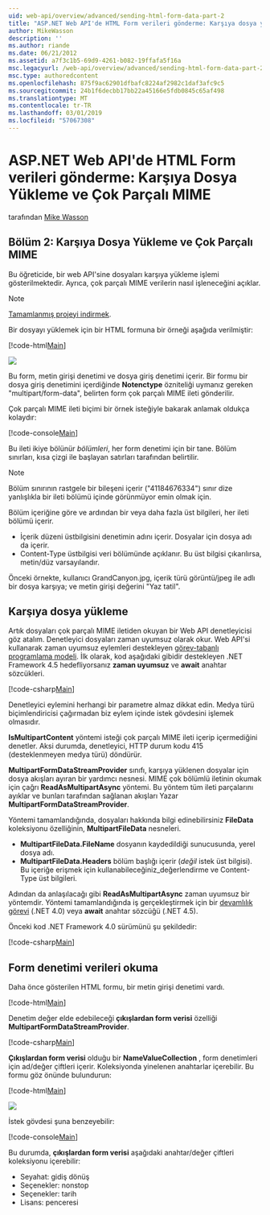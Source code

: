 ```yaml
---
uid: web-api/overview/advanced/sending-html-form-data-part-2
title: "ASP.NET Web API'de HTML Form verileri gönderme: Karşıya dosya yükleme ve çok parçalı MIME | Microsoft Docs"
author: MikeWasson
description: ''
ms.author: riande
ms.date: 06/21/2012
ms.assetid: a7f3c1b5-69d9-4261-b082-19ffafa5f16a
msc.legacyurl: /web-api/overview/advanced/sending-html-form-data-part-2
msc.type: authoredcontent
ms.openlocfilehash: 875f9ac62901dfbafc8224af2982c1daf3afc9c5
ms.sourcegitcommit: 24b1f6decbb17bb22a45166e5fdb0845c65af498
ms.translationtype: MT
ms.contentlocale: tr-TR
ms.lasthandoff: 03/01/2019
ms.locfileid: "57067308"
---
```

<a name="sending-html-form-data-in-aspnet-web-api-file-upload-and-multipart-mime"></a>ASP.NET Web API'de HTML Form verileri gönderme: Karşıya Dosya Yükleme ve Çok Parçalı MIME
====================
tarafından [Mike Wasson](https://github.com/MikeWasson)

## <a name="part-2-file-upload-and-multipart-mime"></a>Bölüm 2: Karşıya Dosya Yükleme ve Çok Parçalı MIME

Bu öğreticide, bir web API'sine dosyaları karşıya yükleme işlemi gösterilmektedir. Ayrıca, çok parçalı MIME verilerin nasıl işleneceğini açıklar.

> [!NOTE]
> [Tamamlanmış projeyi indirmek](https://code.msdn.microsoft.com/ASPNET-Web-API-File-Upload-a8c0fb0d).


Bir dosyayı yüklemek için bir HTML formuna bir örneği aşağıda verilmiştir:

[!code-html[Main](sending-html-form-data-part-2/samples/sample1.html)]

![](sending-html-form-data-part-2/_static/image1.png)

Bu form, metin girişi denetimi ve dosya giriş denetimi içerir. Bir formu bir dosya giriş denetimini içerdiğinde **Notenctype** özniteliği uymanız gereken &quot;multipart/form-data&quot;, belirten form çok parçalı MIME ileti gönderilir.

Çok parçalı MIME ileti biçimi bir örnek isteğiyle bakarak anlamak oldukça kolaydır:

[!code-console[Main](sending-html-form-data-part-2/samples/sample2.cmd)]

Bu ileti ikiye bölünür *bölümleri*, her form denetimi için bir tane. Bölüm sınırları, kısa çizgi ile başlayan satırları tarafından belirtilir.

> [!NOTE]
> Bölüm sınırının rastgele bir bileşeni içerir (&quot;41184676334&quot;) sınır dize yanlışlıkla bir ileti bölümü içinde görünmüyor emin olmak için.


Bölüm içeriğine göre ve ardından bir veya daha fazla üst bilgileri, her ileti bölümü içerir.

- İçerik düzeni üstbilgisini denetimin adını içerir. Dosyalar için dosya adı da içerir.
- Content-Type üstbilgisi veri bölümünde açıklanır. Bu üst bilgisi çıkarılırsa, metin/düz varsayılandır.

Önceki örnekte, kullanıcı GrandCanyon.jpg, içerik türü görüntü/jpeg ile adlı bir dosya karşıya; ve metin girişi değerini &quot;Yaz tatil&quot;.

## <a name="file-upload"></a>Karşıya dosya yükleme

Artık dosyaları çok parçalı MIME iletiden okuyan bir Web API denetleyicisi göz atalım. Denetleyici dosyaları zaman uyumsuz olarak okur. Web API'si kullanarak zaman uyumsuz eylemleri destekleyen [görev-tabanlı programlama modeli](https://msdn.microsoft.com/library/dd460693.aspx). İlk olarak, kod aşağıdaki gibidir destekleyen .NET Framework 4.5 hedefliyorsanız **zaman uyumsuz** ve **await** anahtar sözcükleri.

[!code-csharp[Main](sending-html-form-data-part-2/samples/sample3.cs)]

Denetleyici eylemini herhangi bir parametre almaz dikkat edin. Medya türü biçimlendiricisi çağırmadan biz eylem içinde istek gövdesini işlemek olmasıdır.

**IsMultipartContent** yöntemi isteği çok parçalı MIME ileti içerip içermediğini denetler. Aksi durumda, denetleyici, HTTP durum kodu 415 (desteklenmeyen medya türü) döndürür.

**MultipartFormDataStreamProvider** sınıfı, karşıya yüklenen dosyalar için dosya akışları ayıran bir yardımcı nesnesi. MIME çok bölümlü iletinin okumak için çağrı **ReadAsMultipartAsync** yöntemi. Bu yöntem tüm ileti parçalarını ayıklar ve bunları tarafından sağlanan akışları Yazar **MultipartFormDataStreamProvider**.

Yöntemi tamamlandığında, dosyaları hakkında bilgi edinebilirsiniz **FileData** koleksiyonu özelliğinin, **MultipartFileData** nesneleri.

- **MultipartFileData.FileName** dosyanın kaydedildiği sunucusunda, yerel dosya adı.
- **MultipartFileData.Headers** bölüm başlığı içerir (*değil* istek üst bilgisi). Bu içeriğe erişmek için kullanabileceğiniz\_değerlendirme ve Content-Type üst bilgileri.

Adından da anlaşılacağı gibi **ReadAsMultipartAsync** zaman uyumsuz bir yöntemdir. Yöntemi tamamlandığında iş gerçekleştirmek için bir [devamlılık görevi](https://msdn.microsoft.com/library/ee372288.aspx) (.NET 4.0) veya **await** anahtar sözcüğü (.NET 4.5).

Önceki kod .NET Framework 4.0 sürümünü şu şekildedir:

[!code-csharp[Main](sending-html-form-data-part-2/samples/sample4.cs)]

## <a name="reading-form-control-data"></a>Form denetimi verileri okuma

Daha önce gösterilen HTML formu, bir metin girişi denetimi vardı.

[!code-html[Main](sending-html-form-data-part-2/samples/sample5.html)]

Denetim değer elde edebileceği **çıkışlardan form verisi** özelliği **MultipartFormDataStreamProvider**.

[!code-csharp[Main](sending-html-form-data-part-2/samples/sample6.cs?highlight=15)]

**Çıkışlardan form verisi** olduğu bir **NameValueCollection** , form denetimleri için ad/değer çiftleri içerir. Koleksiyonda yinelenen anahtarlar içerebilir. Bu formu göz önünde bulundurun:

[!code-html[Main](sending-html-form-data-part-2/samples/sample7.html)]

![](sending-html-form-data-part-2/_static/image2.png)

İstek gövdesi şuna benzeyebilir:

[!code-console[Main](sending-html-form-data-part-2/samples/sample8.cmd)]

Bu durumda, **çıkışlardan form verisi** aşağıdaki anahtar/değer çiftleri koleksiyonu içerebilir:

- Seyahat: gidiş dönüş
- Seçenekler: nonstop
- Seçenekler: tarih
- Lisans: penceresi
